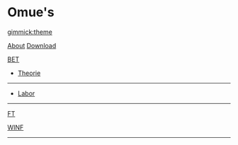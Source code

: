 # Omue's

[gimmick:theme](spacelab)

[About](pages/about.md)
[Download](pages/download.md)

[BET]()
  
  * [Theorie](pages/bet_theorie.md)
  - - - -
  * [Labor](pages/bet_labor.md)
  - - - -

[FT](pages/ft.md)

[WINF](pages/winf.md)

----------------------------------------------------------------------------